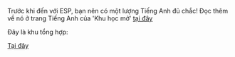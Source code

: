 Trước khi đến với ESP, bạn nên có một lượng Tiếng Anh đủ chắc! Đọc thêm về nó ở trang Tiếng Anh của 'Khu học mở' [tại đây](https://daihocmo.github.io/hoc-tieng-anh/)

Đây là khu tổng hợp:

[Tại đây](https://m.facebook.com/story.php?story_fbid=pfbid02Ab7h43JbYUda1jMDGq9zcXCia6qtvpBN9232xFnwgBBoruZYxnnVcUoFD4xLnXMdl&id=344420042636482&locale=es_LA)